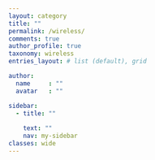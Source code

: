 ```yaml
---
layout: category
title: ""
permalink: /wireless/
comments: true
author_profile: true
taxonomy: wireless
entries_layout: # list (default), grid

author:
  name     : ""
  avatar   : ""

sidebar:
  - title: ""
    
    text: ""
    nav: my-sidebar
classes: wide
---
```

